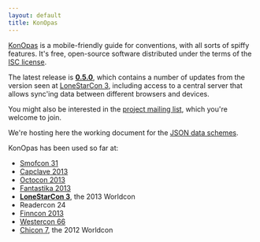```yaml
---
layout: default
title: KonOpas
---
```


[KonOpas](https://github.com/eemeli/konopas) is a mobile-friendly guide for conventions, with all sorts of spiffy features. It's free, open-source software distributed under the terms of the [ISC license](https://github.com/eemeli/konopas/blob/master/LICENSE.txt).

The latest release is **[0.5.0](https://github.com/eemeli/konopas/releases/tag/0.5.0)**, which contains a number of updates from the version seen at [LoneStarCon 3](https://github.com/eemeli/konopas/releases/tag/LoneStarCon3), including access to a central server that allows sync'ing data between different browsers and devices.

You might also be interested in the [project mailing list](https://groups.google.com/forum/#!forum/konopas-dev), which you're welcome to join.

We're hosting here the working document for the [JSON data schemes](https://github.com/eemeli/konopas/wiki/JSON-data-schemes).

KonOpas has been used so far at:
* [Smofcon 31](http://dev.konopas.org/smofcon)
* [Capclave 2013](http://www.capclave.org/capclave/capclave13/konopas/)
* [Octocon 2013](http://www.octocon.com/app/)
* [Fantastika 2013](http://fantastika2013.myconferenceplanning.org/guide/)
* **[LoneStarCon 3](http://www.lonestarcon3.org/guide/)**, the 2013 Worldcon
* Readercon 24
* [Finncon 2013](http://m.finncon.org/2013/)
* [Westercon 66](http://www.westercon66.org/schedule/)
* [Chicon 7](http://aut-web.hut.fi/c7), the 2012 Worldcon

